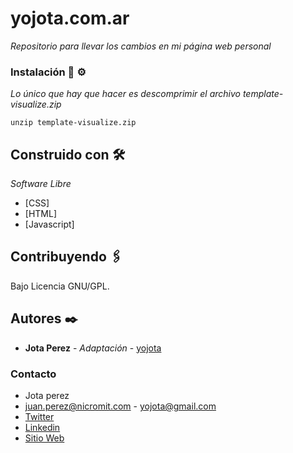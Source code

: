 # yojota.com.ar

_Repositorio para llevar los cambios en mi página web personal_


### Instalación 🔧 ⚙️

_Lo único que hay que hacer es descomprimir el archivo template-visualize.zip_


```
unzip template-visualize.zip
```

## Construido con 🛠️

_Software Libre_

* [CSS]
* [HTML]
* [Javascript]

## Contribuyendo 🖇️

Bajo Licencia GNU/GPL.

## Autores ✒️

* **Jota Perez** - *Adaptación* - [yojota](http://yojota.com.ar)


### Contacto

* Jota perez
* juan.perez@nicromit.com - yojota@gmail.com
* [Twitter](https://twitter.com/yojota)
* [Linkedin](https://www.linkedin.com/in/juan-francisco-perez-b0759632/)
* [Sitio Web](http://yojota.com.ar)


